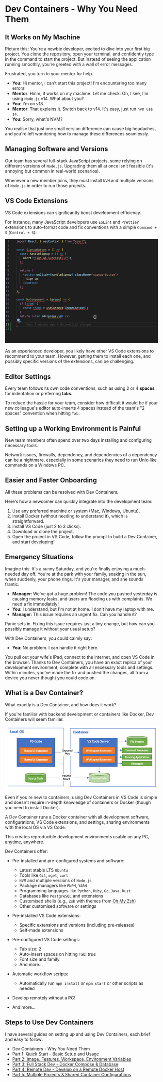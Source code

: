 # Dev Containers - Why You Need Them

## It Works on My Machine

Picture this: You're a newbie developer, excited to dive into your first big project. You clone the repository, open your terminal, and confidently type in the command to start the project. But instead of seeing the application running smoothly, you're greeted with a wall of error messages.

Frustrated, you turn to your mentor for help.

- **You**: Hi mentor, I can't start this project! I'm encountering too many errors!
- **Mentor**: Hmm, it works on my machine. Let me check. Oh, I see, I'm using `Node.js` v14. What about you?
- **You**: I'm on v18.
- **Mentor**: That explains it. Switch back to v14. It's easy, just run `nvm use 14`.
- **You**: Sorry, what's NVM?

You realise that just one small version difference can cause big headaches, and you're left wondering how to manage these differences seamlessly.

## Managing Software and Versions

Our team has several full-stack JavaScript projects, some relying on different versions of `Node.js`. Upgrading them all at once isn't feasible (it's annoying but common in real-world scenarios).

Whenever a new member joins, they must install `NVM` and multiple versions of `Node.js` in order to run those projects.

## VS Code Extensions

VS Code extensions can significantly boost development efficiency.

For instance, many JavaScript developers use `ESLint` and `Prettier` extensions to auto-format code and fix conventions with a simple `Command + S` (`Control + S`):

![vscode auto format](./read-me-images/auto-format-extension.gif)

As an experienced developer, you likely have other VS Code extensions to recommend to your team. However, getting them to install each one, and possibly specific versions of the extensions, can be challenging.

## Editor Settings

Every team follows its own code conventions, such as using 2 or 4 **spaces** for indentation or preferring **tabs**.

To reduce the hassle for your team, consider how difficult it would be if your new colleague's editor auto-inserts 4 spaces instead of the team's "2 spaces" convention when hitting `Tab`.

## Setting up a Working Environment is Painful

New team members often spend over two days installing and configuring necessary tools.

Network issues, firewalls, dependency, and dependencies of a dependency can be a nightmare, especially in some scenarios they need to run Unix-like commands on a Windows PC.

## Easier and Faster Onboarding

All these problems can be resolved with Dev Containers.

Here's how a newcomer can quickly integrate into the development team:

1. Use any preferred machine or system (Mac, Windows, Ubuntu).
2. Install Docker (without needing to understand it), which is straightforward.
3. Install VS Code (just 2 to 3 clicks).
4. Download or clone the project.
5. Open the project in VS Code, follow the prompt to build a Dev Container, and start developing!

## Emergency Situations

Imagine this: It's a sunny Saturday, and you're finally enjoying a much-needed day off. You're at the park with your family, soaking in the sun, when suddenly, your phone rings. It's your manager, and she sounds frantic.

- **Manager**: We've got a huge problem! The code you pushed yesterday is causing memory leaks, and users are flooding us with complaints. We need a fix immediately!
- **You**: I understand, but I'm not at home. I don't have my laptop with me.
- **Manager**: This issue requires an urgent fix. Can you handle it?

Panic sets in. Fixing this issue requires just a tiny change, but how can you possibly manage it without your usual setup?

With Dev Containers, you could calmly say:

- **You**: No problem. I can handle it right here.

You pull out your wife's iPad, connect to the internet, and open VS Code in the browser. Thanks to Dev Containers, you have an exact replica of your development environment, complete with all necessary tools and settings. Within minutes, you've made the fix and pushed the changes, all from a device you never thought you could code on.

## What is a Dev Container?

What exactly is a Dev Container, and how does it work?

If you're familiar with backend development or containers like Docker, Dev Containers will seem familiar.

![dev container architecture](./read-me-images/architecture-containers.png)

Even if you're new to containers, using Dev Containers in VS Code is simple and doesn't require in-depth knowledge of containers or Docker (though you need to install Docker).

A Dev Container runs a Docker container with all development software, configurations, VS Code extensions, and settings, sharing environments with the local OS via VS Code.

This creates reproducible development environments usable on any PC, anytime, anywhere.

Dev Containers offer:

- Pre-installed and pre-configured systems and software:
  - Latest stable LTS `Ubuntu`
  - Tools like `Git`, `wget`, `curl`
  - `NVM` and multiple versions of `Node.js`
  - Package managers like `PNPM`, `YARN`
  - Programming languages like `Python`, `Ruby`, `Go`, `Java`, `Rust`
  - Databases like `PostgreSQL` and extensions
  - Customised shells (e.g., `Zsh` with themes from [Oh My Zsh](https://github.com/ohmyzsh/ohmyzsh/wiki/Themes))
  - Other customised software or settings

- Pre-installed VS Code extensions:
  - Specific extensions and versions (including pre-releases)
  - Self-made extensions

- Pre-configured VS Code settings:
  - Tab size: 2
  - Auto-insert spaces on hitting `Tab`: true
  - Font size and family
  - And more...

- Automatic workflow scripts:
  - Automatically run `npm install` or `npm start` or other scripts as needed

- Develop remotely without a PC!

- And more...

## Steps to Use Dev Containers

I have several guides on setting up and using Dev Containers, each brief and easy to follow:

- Dev Containers - Why You Need Them
- [Part 1: Quick Start - Basic Setup and Usage](./part-1.md)
- [Part 2: Image, Features, Workspace, Environment Variables](./part-2.md)
- [Part 3: Full Stack Dev - Docker Compose & Database](./part-3.md)
- [Part 4: Remote Dev - Develop on a Remote Docker Host](./part-4.md)
- [Part 5: Multiple Projects & Shared Container Configurations](./part-5.md)
